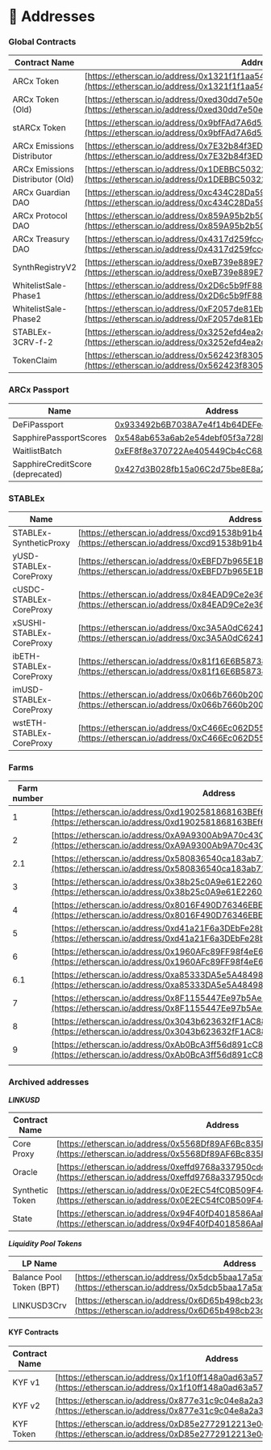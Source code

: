 # 📜 Addresses

### Global Contracts

| Contract Name                    | Address                                                                                                                                                 |
| -------------------------------- | ------------------------------------------------------------------------------------------------------------------------------------------------------- |
| ARCx Token                       | [https://etherscan.io/address/0x1321f1f1aa541a56c31682c57b80ecfccd9bb288](https://etherscan.io/address/0x1321f1f1aa541a56c31682c57b80ecfccd9bb288#code) |
| ARCx Token (Old)                 | [https://etherscan.io/address/0xed30dd7e50edf3581ad970efc5d9379ce2614adb](https://etherscan.io/address/0xed30dd7e50edf3581ad970efc5d9379ce2614adb)      |
| stARCx Token                     | [https://etherscan.io/address/0x9bfFAd7A6d5F52dBC51cAE33E419793C72fD7d9D](https://etherscan.io/address/0x9bfFAd7A6d5F52dBC51cAE33E419793C72fD7d9D)      |
| ARCx Emissions Distributor       | [https://etherscan.io/address/0x7E32b84f3ED40787ACdaF91303317B78A6fAe470](https://etherscan.io/address/0x7E32b84f3ED40787ACdaF91303317B78A6fAe470)      |
| ARCx Emissions Distributor (Old) | [https://etherscan.io/address/0x1DEBBC50322150EB44DE3b663d5faA89c12b07ff](https://etherscan.io/address/0x1DEBBC50322150EB44DE3b663d5faA89c12b07ff)      |
| ARCx Guardian DAO                | [https://etherscan.io/address/0xc434C28Da5940462213C0057660a7132337205c1](https://etherscan.io/address/0xc434C28Da5940462213C0057660a7132337205c1)      |
| ARCx Protocol DAO                | [https://etherscan.io/address/0x859A95b2b50c1FC25560A2C6daD5b3D0ba34B6E9](https://etherscan.io/address/0x859A95b2b50c1FC25560A2C6daD5b3D0ba34B6E9)      |
| ARCx Treasury DAO                | [https://etherscan.io/address/0x4317d259fcce32ebbb508c27b12f4afaca074ae3](https://etherscan.io/address/0x4317d259fcce32ebbb508c27b12f4afaca074ae3)      |
| SynthRegistryV2                  | [https://etherscan.io/address/0xeB739e889E74383562695D94C495F5F69F9E2559](https://etherscan.io/address/0xeB739e889E74383562695D94C495F5F69F9E2559)      |
| WhitelistSale-Phase1             | [https://etherscan.io/address/0x2D6c5b9fF886bb4eEFed33b2065366F4caa0e6Fe](https://etherscan.io/address/0x2D6c5b9fF886bb4eEFed33b2065366F4caa0e6Fe)      |
| WhitelistSale-Phase2             | [https://etherscan.io/address/0xF2057de81Eb26C09d4421Cb6B0C222b9a656f8f3](https://etherscan.io/address/0xF2057de81Eb26C09d4421Cb6B0C222b9a656f8f3)      |
| STABLEx-3CRV-f-2                 | [https://etherscan.io/address/0x3252efd4ea2d6c78091a1f43982ee2c3659cc3d1](https://etherscan.io/address/0x3252efd4ea2d6c78091a1f43982ee2c3659cc3d1)      |
| TokenClaim                       | [https://etherscan.io/address/0x562423f830582B6F704E175c439E132e59058284](https://etherscan.io/address/0x562423f830582B6F704E175c439E132e59058284)      |

### ARCx Passport

| Name                             | Address                                                                                                               |   |
| -------------------------------- | --------------------------------------------------------------------------------------------------------------------- | - |
| DeFiPassport                     | [0x933492b6B7038A7e4f14b64DEFe40463F9bc3508](https://etherscan.io/address/0x933492b6B7038A7e4f14b64DEFe40463F9bc3508) |   |
| SapphirePassportScores           | [0x548ab653a6ab2e54debf05f3a728b602ac1c2e69](https://etherscan.io/address/0x548ab653a6ab2e54debf05f3a728b602ac1c2e69) |   |
| WaitlistBatch                    | [0xEF8f8e370722Ae405449Cb4cC6864AA0B4a7E6a0](https://etherscan.io/address/0xEF8f8e370722Ae405449Cb4cC6864AA0B4a7E6a0) |   |
| SapphireCreditScore (deprecated) | [0x427d3B028fb15a06C2d75be8E8a2238aAd41ed3A](https://etherscan.io/address/0x427d3B028fb15a06C2d75be8E8a2238aAd41ed3A) |   |

### STABLEx

| Name                     | Address                                                                                                                                            |
| ------------------------ | -------------------------------------------------------------------------------------------------------------------------------------------------- |
| STABLEx-SyntheticProxy   | [https://etherscan.io/address/0xcd91538b91b4ba7797d39a2f66e63810b50a33d0](https://etherscan.io/address/0xcd91538b91b4ba7797d39a2f66e63810b50a33d0) |
| yUSD-STABLEx-CoreProxy   | [https://etherscan.io/address/0xEBFD7b965E1B4c5719a006dE1AcAf82a7C3A142C](https://etherscan.io/address/0xEBFD7b965E1B4c5719a006dE1AcAf82a7C3A142C) |
| cUSDC-STABLEx-CoreProxy  | [https://etherscan.io/address/0x84EAD9Ce2e36b3e6cdf41C94D5397e5056b3d8d6](https://etherscan.io/address/0x84EAD9Ce2e36b3e6cdf41C94D5397e5056b3d8d6) |
| xSUSHI-STABLEx-CoreProxy | [https://etherscan.io/address/0xc3A5A0dC6241C922937c5cd90F5bACE23716AFB7](https://etherscan.io/address/0xc3A5A0dC6241C922937c5cd90F5bACE23716AFB7) |
| ibETH-STABLEx-CoreProxy  | [https://etherscan.io/address/0x81f16E6B58738DaAA4C5D493a240cCA49C240f04](https://etherscan.io/address/0x81f16E6B58738DaAA4C5D493a240cCA49C240f04) |
| imUSD-STABLEx-CoreProxy  | [https://etherscan.io/address/0x066b7660b2003793fB2ffD0b8152158c016fbfeF](https://etherscan.io/address/0x066b7660b2003793fB2ffD0b8152158c016fbfeF) |
| wstETH-STABLEx-CoreProxy | [https://etherscan.io/address/0xC466Ec062D554BEB42f1766488F7345261C63616](https://etherscan.io/address/0xC466Ec062D554BEB42f1766488F7345261C63616) |

### Farms

| Farm number | Address                                                                                                                                            |
| ----------- | -------------------------------------------------------------------------------------------------------------------------------------------------- |
| 1           | [https://etherscan.io/address/0xd1902581868163BEf61776cfD27228EE5074be8F](https://etherscan.io/address/0xd1902581868163BEf61776cfD27228EE5074be8F) |
| 2           | [https://etherscan.io/address/0xA9A9300Ab9A70c43C19d6F42e3308Be24d73D885](https://etherscan.io/address/0xA9A9300Ab9A70c43C19d6F42e3308Be24d73D885) |
| 2.1         | [https://etherscan.io/address/0x580836540ca183ab71aa4c58253f5eeaad2552dc](https://etherscan.io/address/0x580836540ca183ab71aa4c58253f5eeaad2552dc) |
| 3           | [https://etherscan.io/address/0x38b25c0A9e61E226023B700ce4a6A4134eCAEeDF](https://etherscan.io/address/0x38b25c0A9e61E226023B700ce4a6A4134eCAEeDF) |
| 4           | [https://etherscan.io/address/0x8016F490D76346EBEC91707fD4Fb56A7fe64f694](https://etherscan.io/address/0x8016F490D76346EBEC91707fD4Fb56A7fe64f694) |
| 5           | [https://etherscan.io/address/0xd41a21F6a3DEbFe28b06ace2312A69c53107ceE5](https://etherscan.io/address/0xd41a21F6a3DEbFe28b06ace2312A69c53107ceE5) |
| 6           | [https://etherscan.io/address/0x1960AFc89FF98f4eE64D29A5082EB5002b376E35](https://etherscan.io/address/0x1960AFc89FF98f4eE64D29A5082EB5002b376E35) |
| 6.1         | [https://etherscan.io/address/0xa85333DA5e5A48498F0a65A1A6521E0ceadD3eFD](https://etherscan.io/address/0xa85333DA5e5A48498F0a65A1A6521E0ceadD3eFD) |
| 7           | [https://etherscan.io/address/0x8F1155447Ee97b5Ae147a01a5c420B0FDDF0370D](https://etherscan.io/address/0x8F1155447Ee97b5Ae147a01a5c420B0FDDF0370D) |
| 8           | [https://etherscan.io/address/0x3043b623632fF1AC88B3a17113E39c0B964381C5](https://etherscan.io/address/0x3043b623632fF1AC88B3a17113E39c0B964381C5) |
| 9           | [https://etherscan.io/address/0xAb0BcA3ff56d891cC8b22A5d9705F7088cE3Bf3b](https://etherscan.io/address/0xAb0BcA3ff56d891cC8b22A5d9705F7088cE3Bf3b) |
|             |                                                                                                                                                    |

### Archived addresses

_**LINKUSD**_

| Contract Name   | Address                                                                                                                                            |
| --------------- | -------------------------------------------------------------------------------------------------------------------------------------------------- |
| Core Proxy      | [https://etherscan.io/address/0x5568Df89AF6Bc835B876fDc3B2d44ef63530e419](https://etherscan.io/address/0x5568Df89AF6Bc835B876fDc3B2d44ef63530e419) |
| Oracle          | [https://etherscan.io/address/0xeffd9768a337950cdc883682dc08583d4a3fe596](https://etherscan.io/address/0xeffd9768a337950cdc883682dc08583d4a3fe596) |
| Synthetic Token | [https://etherscan.io/address/0x0E2EC54fC0B509F445631Bf4b91AB8168230C752](https://etherscan.io/address/0x0E2EC54fC0B509F445631Bf4b91AB8168230C752) |
| State           | [https://etherscan.io/address/0x94F40fD4018586AaFb8A6AD95441e0b58cc4c058](https://etherscan.io/address/0x94F40fD4018586AaFb8A6AD95441e0b58cc4c058) |

_**Liquidity Pool Tokens**_

| LP Name                  | Address                                                                                                                                            |
| ------------------------ | -------------------------------------------------------------------------------------------------------------------------------------------------- |
| Balance Pool Token (BPT) | [https://etherscan.io/address/0x5dcb5baa17a5af85aaec5d2b422cab13c0141bce](https://etherscan.io/address/0x5dcb5baa17a5af85aaec5d2b422cab13c0141bce) |
| LINKUSD3Crv              | [https://etherscan.io/address/0x6D65b498cb23deAba52db31c93Da9BFFb340FB8F](https://etherscan.io/address/0x6D65b498cb23deAba52db31c93Da9BFFb340FB8F) |

#### KYF Contracts

| Contract Name | Address                                                                                                                                            |
| ------------- | -------------------------------------------------------------------------------------------------------------------------------------------------- |
| KYF v1        | [https://etherscan.io/address/0x1f10ff148a0ad63a57f98530ab472568e90a72c5](https://etherscan.io/address/0x1f10ff148a0ad63a57f98530ab472568e90a72c5) |
| KYF v2        | [https://etherscan.io/address/0x877e31c9c04e8a2a3af59341635f5bc6ae0ddc13](https://etherscan.io/address/0x877e31c9c04e8a2a3af59341635f5bc6ae0ddc13) |
| KYF Token     | [https://etherscan.io/address/0xD85e2772912213e0c584d80B2694c79D6a09E39A](https://etherscan.io/address/0xD85e2772912213e0c584d80B2694c79D6a09E39A) |
